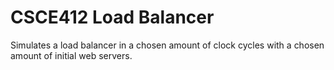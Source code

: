 # CSCE412 Load Balancer

Simulates a load balancer in a chosen amount of clock cycles with a chosen amount of initial web servers.
